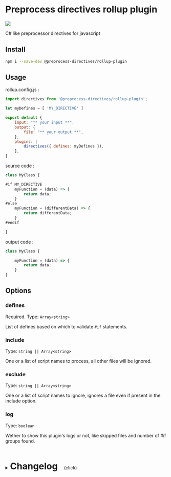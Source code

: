# Preprocess directives rollup plugin

<p>
    <a href="https://www.npmjs.com/package/@preprocess-directives/rollup-plugin" alt="Npm version">
        <img src="https://img.shields.io/npm/v/@preprocess-directives/rollup-plugin">
    </a>
</p>

 C# like preprocessor directives for javascript

## Install

```sh
npm i --save-dev @preprocess-directives/rollup-plugin
```

## Usage

rollup.config.js :

```js
import directives from '@preprocess-directives/rollup-plugin';

let myDefines = [ 'MY_DIRECTIVE' ]

export default {
    input: "** your input **",
    output: {
        file: "** your output **",
    },
    plugins: [
        directives({ defines: myDefines }),
    ],
}
```

source code :

```js
class MyClass {

#if MY_DIRECTIVE
    myFunction = (data) => {
        return data;
    }
#else
    myFunction = (differentData) => {
        return differentData;
    }
#endif

}
```

output code :

```js
class MyClass {

    myFunction = (data) => {
        return data;
    }
}
```

## Options

### defines
Required. Type: `Array<string>`

List of defines based on which to validate `#if` statements.

### include
Type: `string || Array<string>`

One or a list of script names to process, all other files will be ignored.

### exclude
Type: `string || Array<string>`

One or a list of script names to ignore, ignores a file even if present in the include option.

### log
Type: `boolean`

Wether to show this plugin's logs or not, like skipped files and number of #if groups found.

<details>
<summary>
  <h1 style="display:inline-block">Changelog</h1>
  <span style="white-space: pre;">    (click)</span>
</summary>

### v 1.1
- added negative #if check (#if !value)

### v 1.2
- added include & exclude files option

### v 1.3
- added optional debug logging

### v 1.3.1
- improved log messages

### v1.3.3
bugfixes:
- incorrect code output when an if-else statement is unfulfilled

changes:
- added debug log info on each processed "if group"
- better debug log formatting

### v1.3.4

- Separated processing functions from plugin in a separate library.
This allows for use with node & for other plugins.

### v1.3.5

- Update to rollup 3

</details>
